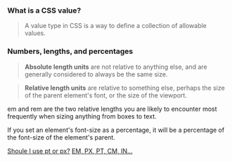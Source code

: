 
### What is a CSS value?

> A value type in CSS is a way to define a collection of allowable values.

### Numbers, lengths, and percentages

> **Absolute length units** are not relative to anything else, and are generally considered to always be the same size.

> **Relative length units** are relative to something else, perhaps the size of the parent element's font, or the size of the viewport.

em and rem are the two relative lengths you are likely to encounter most frequently when sizing anything from boxes to text.

If you set an element's font-size as a percentage, it will be a percentage of the font-size of the element's parent.

[Shoule I use pt or px?](https://stackoverflow.com/questions/3557260/should-i-use-pt-or-px) [EM, PX, PT, CM, IN...](https://www.w3.org/Style/Examples/007/units.en.html)
